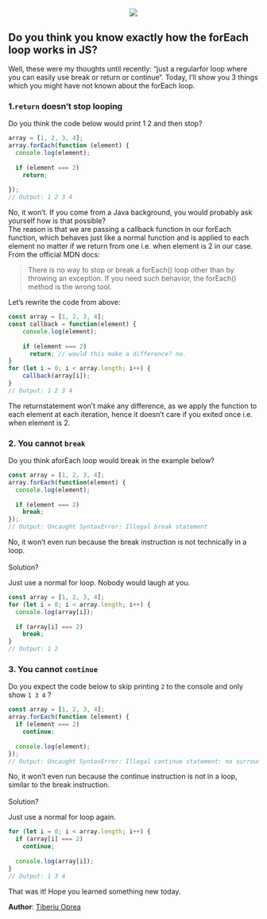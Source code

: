 <h1 align=center><img src="https://miro.medium.com/max/700/1*WPfN96RRpQzRMaOedN-HyA.png"/></h1>

## Do you think you know exactly how the forEach loop works in JS?

Well, these were my thoughts until recently: “just a regularfor loop where you can easily use break or return or continue“.
Today, I’ll show you 3 things which you might have not known about the forEach loop.

### 1.`return` doesn’t stop looping
Do you think the code below would print 1 2 and then stop?
```js
array = [1, 2, 3, 4];
array.forEach(function (element) {
  console.log(element);
  
  if (element === 2) 
    return;
  
});
// Output: 1 2 3 4
```

No, it won’t. If you come from a Java background, you would probably ask yourself how is that possible?<br>
The reason is that we are passing a callback function in our forEach function, which behaves just like a normal function and is applied to each element no matter if we return from one i.e. when element is 2 in our case.
From the official MDN docs:
>There is no way to stop or break a forEach() loop other than by throwing an exception. If you need such behavior, the forEach() method is the wrong tool.

Let’s rewrite the code from above:
```js
const array = [1, 2, 3, 4];
const callback = function(element) {
    console.log(element);
    
    if (element === 2) 
      return; // would this make a difference? no.
}
for (let i = 0; i < array.length; i++) {
    callback(array[i]);
}
// Output: 1 2 3 4
```

The returnstatement won’t make any difference, as we apply the function to each element at each iteration, hence it doesn’t care if you exited once i.e. when element is 2.

### 2. You cannot `break`
Do you think aforEach loop would break in the example below?
```js
const array = [1, 2, 3, 4];
array.forEach(function(element) {
  console.log(element);
  
  if (element === 2) 
    break;
});
// Output: Uncaught SyntaxError: Illegal break statement
```
No, it won’t even run because the break instruction is not technically in a loop.
<br><br>
Solution?

Just use a normal for loop. Nobody would laugh at you.
```js
const array = [1, 2, 3, 4];
for (let i = 0; i < array.length; i++) {
  console.log(array[i]);
  
  if (array[i] === 2) 
    break;
}
// Output: 1 2
```
### 3. You cannot `continue`
Do you expect the code below to skip printing `2` to the console and only show `1 3 4` ?
```js
const array = [1, 2, 3, 4];
array.forEach(function (element) {
  if (element === 2) 
    continue;
  
  console.log(element);
});
// Output: Uncaught SyntaxError: Illegal continue statement: no surrounding iteration statement
```

No, it won’t even run because the continue instruction is not in a loop, similar to the break instruction.
<br><br>
Solution?

Just use a normal for loop again.
```js
for (let i = 0; i < array.length; i++) {
  if (array[i] === 2) 
    continue;
  
  console.log(array[i]);
}
// Output: 1 3 4
```

That was it! Hope you learned something new today.

**Author**: [Tiberiu Oprea](https://medium.com/@tiboprea?source=post_page-----ff02cec465b1----------------------)
